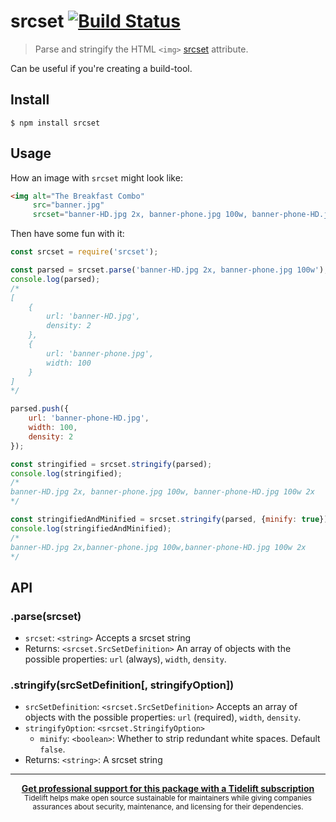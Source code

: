 # srcset [![Build Status](https://travis-ci.com/sindresorhus/srcset.svg?branch=master)](https://travis-ci.com/github/sindresorhus/srcset)

> Parse and stringify the HTML `<img>` [srcset](https://www.smashingmagazine.com/2013/08/webkit-implements-srcset-and-why-its-a-good-thing/) attribute.

Can be useful if you're creating a build-tool.

## Install

```
$ npm install srcset
```

## Usage

How an image with `srcset` might look like:

```html
<img alt="The Breakfast Combo"
     src="banner.jpg"
     srcset="banner-HD.jpg 2x, banner-phone.jpg 100w, banner-phone-HD.jpg 100w 2x">
```

Then have some fun with it:

```js
const srcset = require('srcset');

const parsed = srcset.parse('banner-HD.jpg 2x, banner-phone.jpg 100w');
console.log(parsed);
/*
[
	{
		url: 'banner-HD.jpg',
		density: 2
	},
	{
		url: 'banner-phone.jpg',
		width: 100
	}
]
*/

parsed.push({
	url: 'banner-phone-HD.jpg',
	width: 100,
	density: 2
});

const stringified = srcset.stringify(parsed);
console.log(stringified);
/*
banner-HD.jpg 2x, banner-phone.jpg 100w, banner-phone-HD.jpg 100w 2x
*/

const stringifiedAndMinified = srcset.stringify(parsed, {minify: true});
console.log(stringifiedAndMinified);
/*
banner-HD.jpg 2x,banner-phone.jpg 100w,banner-phone-HD.jpg 100w 2x
*/
```

## API

### .parse(srcset)

- `srcset`: `<string>` Accepts a srcset string
- Returns: `<srcset.SrcSetDefinition>` An array of objects with the possible properties: `url` (always), `width`, `density`.

### .stringify(srcSetDefinition[, stringifyOption])

- `srcSetDefinition`: `<srcset.SrcSetDefinition>` Accepts an array of objects with the possible properties: `url` (required), `width`, `density`.
- `stringifyOption`: `<srcset.StringifyOption>`
  - `minify`: `<boolean>`: Whether to strip redundant white spaces. Default `false`.
- Returns: `<string>`: A srcset string

---

<div align="center">
	<b>
		<a href="https://tidelift.com/subscription/pkg/npm-srcset?utm_source=npm-srcset&utm_medium=referral&utm_campaign=readme">Get professional support for this package with a Tidelift subscription</a>
	</b>
	<br>
	<sub>
		Tidelift helps make open source sustainable for maintainers while giving companies<br>assurances about security, maintenance, and licensing for their dependencies.
	</sub>
</div>
